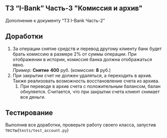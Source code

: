 ## ТЗ “I-Bank” Часть-3 "Комиссия и архив"

Дополнение к документу “ТЗ I-Bank Часть-2”


## Доработки

1. За операции снятие средств и перевод другому клиенту банк будет брать комиссию в размере 2% от суммы операции. 
   При отображении в истории, комиссия банка должна отображаться явно. \
   _Пример_: **Снятие** **400** руб. (комиссия: **8** руб.)
1. При закрытии счет не должен удаляться, а переходить в архив. Также реализовать возможность восстановление счета из архива.
   1. При переводе в архив счета с положительным балансом, балан обнуляется. Считается, что при закрытии счета клиент снимает все деньги.


## Тестирование

Выполнив все доработки, проверьте работу своего класса, запустив тесты(`tests/test_account.py`)



